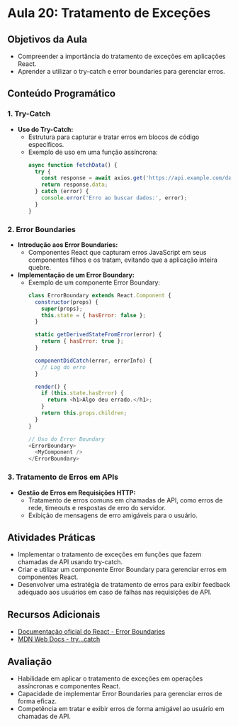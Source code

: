 # Aula 20: Tratamento de Exceções

## Objetivos da Aula

- Compreender a importância do tratamento de exceções em aplicações React.
- Aprender a utilizar o try-catch e error boundaries para gerenciar erros.

## Conteúdo Programático

### 1. Try-Catch

- **Uso do Try-Catch:**
  - Estrutura para capturar e tratar erros em blocos de código específicos.
  - Exemplo de uso em uma função assíncrona:
    ```javascript
    async function fetchData() {
      try {
        const response = await axios.get('https://api.example.com/data');
        return response.data;
      } catch (error) {
        console.error('Erro ao buscar dados:', error);
      }
    }
    ```

### 2. Error Boundaries

- **Introdução aos Error Boundaries:**
  - Componentes React que capturam erros JavaScript em seus componentes filhos e os tratam, evitando que a aplicação inteira quebre.
- **Implementação de um Error Boundary:**
  - Exemplo de um componente Error Boundary:
    ```javascript
    class ErrorBoundary extends React.Component {
      constructor(props) {
        super(props);
        this.state = { hasError: false };
      }

      static getDerivedStateFromError(error) {
        return { hasError: true };
      }

      componentDidCatch(error, errorInfo) {
        // Log do erro
      }

      render() {
        if (this.state.hasError) {
          return <h1>Algo deu errado.</h1>;
        }
        return this.props.children;
      }
    }

    // Uso do Error Boundary
    <ErrorBoundary>
      <MyComponent />
    </ErrorBoundary>
    ```

### 3. Tratamento de Erros em APIs

- **Gestão de Erros em Requisições HTTP:**
  - Tratamento de erros comuns em chamadas de API, como erros de rede, timeouts e respostas de erro do servidor.
  - Exibição de mensagens de erro amigáveis para o usuário.

## Atividades Práticas

- Implementar o tratamento de exceções em funções que fazem chamadas de API usando try-catch.
- Criar e utilizar um componente Error Boundary para gerenciar erros em componentes React.
- Desenvolver uma estratégia de tratamento de erros para exibir feedback adequado aos usuários em caso de falhas nas requisições de API.

## Recursos Adicionais

- [Documentação oficial do React - Error Boundaries](https://reactjs.org/docs/error-boundaries.html)
- [MDN Web Docs - try...catch](https://developer.mozilla.org/en-US/docs/Web/JavaScript/Reference/Statements/try...catch)

## Avaliação

- Habilidade em aplicar o tratamento de exceções em operações assíncronas e componentes React.
- Capacidade de implementar Error Boundaries para gerenciar erros de forma eficaz.
- Competência em tratar e exibir erros de forma amigável ao usuário em chamadas de API.
